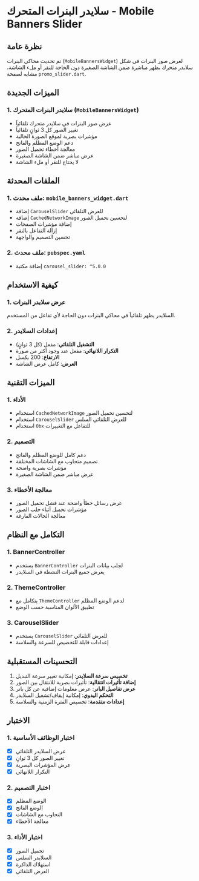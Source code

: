 # سلايدر البنرات المتحرك - Mobile Banners Slider

## نظرة عامة
تم تحديث محاكي البنرات (`MobileBannersWidget`) لعرض صور البنرات في شكل سلايدر متحرك يظهر مباشرة ضمن الشاشة الصغيرة دون الحاجة للنقر أو ملء الشاشة، مشابه لصفحة `promo_slider.dart`.

## الميزات الجديدة

### 1. سلايدر البنرات المتحرك (`MobileBannersWidget`)
- عرض صور البنرات في سلايدر متحرك تلقائياً
- تغيير الصور كل 3 ثوانٍ تلقائياً
- مؤشرات بصرية لموقع الصورة الحالية
- دعم الوضع المظلم والفاتح
- معالجة أخطاء تحميل الصور
- عرض مباشر ضمن الشاشة الصغيرة
- لا يحتاج للنقر أو ملء الشاشة

## الملفات المحدثة

### 1. ملف محدث: `mobile_banners_widget.dart`
- إضافة `CarouselSlider` للعرض التلقائي
- إضافة `CachedNetworkImage` لتحسين تحميل الصور
- إضافة مؤشرات الصفحات
- إزالة التفاعل بالنقر
- تحسين التصميم والواجهة

### 2. ملف محدث: `pubspec.yaml`
- إضافة مكتبة `carousel_slider: ^5.0.0`

## كيفية الاستخدام

### 1. عرض سلايدر البنرات
السلايدر يظهر تلقائياً في محاكي البنرات دون الحاجة لأي تفاعل من المستخدم.

### 2. إعدادات السلايدر
- **التشغيل التلقائي**: مفعل (كل 3 ثوانٍ)
- **التكرار اللانهائي**: مفعل عند وجود أكثر من صورة
- **الارتفاع**: 200 بكسل
- **العرض**: كامل عرض الشاشة

## الميزات التقنية

### 1. الأداء
- استخدام `CachedNetworkImage` لتحسين تحميل الصور
- استخدام `CarouselSlider` للعرض التلقائي السلس
- استخدام `Obx` للتفاعل مع التغييرات

### 2. التصميم
- دعم كامل للوضع المظلم والفاتح
- تصميم متجاوب مع الشاشات المختلفة
- مؤشرات بصرية واضحة
- عرض مباشر ضمن الشاشة الصغيرة

### 3. معالجة الأخطاء
- عرض رسائل خطأ واضحة عند فشل تحميل الصور
- مؤشرات تحميل أثناء جلب الصور
- معالجة الحالات الفارغة

## التكامل مع النظام

### 1. BannerController
- يستخدم `BannerController` لجلب بيانات البنرات
- يعرض جميع البنرات النشطة في السلايدر

### 2. ThemeController
- يتكامل مع `ThemeController` لدعم الوضع المظلم
- تطبيق الألوان المناسبة حسب الوضع

### 3. CarouselSlider
- يستخدم `CarouselSlider` للعرض التلقائي
- إعدادات قابلة للتخصيص للسرعة والسلاسة

## التحسينات المستقبلية

1. **تخصيص سرعة السلايدر**: إمكانية تغيير سرعة التبديل
2. **إضافة تأثيرات انتقالية**: تأثيرات بصرية للانتقال بين الصور
3. **عرض تفاصيل البانر**: عرض معلومات إضافية عن كل بانر
4. **التحكم اليدوي**: إمكانية إيقاف/تشغيل السلايدر
5. **إعدادات متقدمة**: تخصيص الفترة الزمنية والسلاسة

## الاختبار

### 1. اختبار الوظائف الأساسية
- [x] عرض السلايدر التلقائي
- [x] تغيير الصور كل 3 ثوانٍ
- [x] عرض المؤشرات البصرية
- [x] التكرار اللانهائي

### 2. اختبار التصميم
- [x] الوضع المظلم
- [x] الوضع الفاتح
- [x] التجاوب مع الشاشات
- [x] معالجة الأخطاء

### 3. اختبار الأداء
- [x] تحميل الصور
- [x] السلايدر السلس
- [x] استهلاك الذاكرة
- [x] العرض التلقائي
